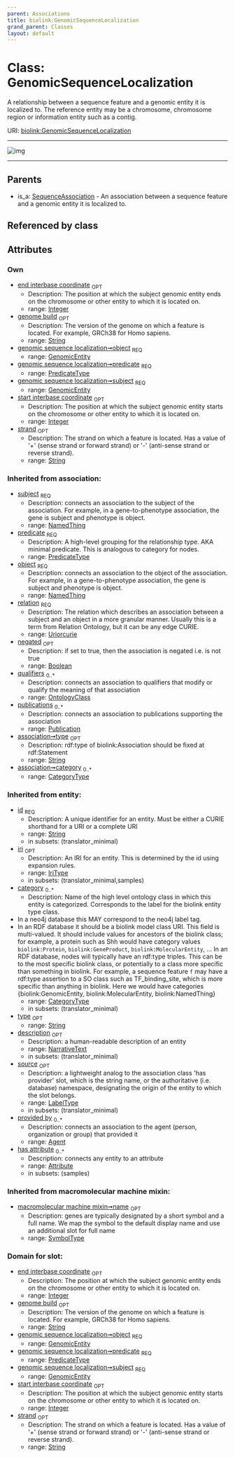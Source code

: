```yaml
---
parent: Associations
title: biolink:GenomicSequenceLocalization
grand_parent: Classes
layout: default
---
```


# Class: GenomicSequenceLocalization


A relationship between a sequence feature and a genomic entity it is localized to. The reference entity may be a chromosome, chromosome region or information entity such as a contig.

URI: [biolink:GenomicSequenceLocalization](https://w3id.org/biolink/vocab/GenomicSequenceLocalization)


---

![img](http://yuml.me/diagram/nofunky;dir:TB/class/[SequenceAssociation],[Publication],[OntologyClass],[GenomicEntity]%3Cobject%201..1-%20[GenomicSequenceLocalization%7Cstart_interbase_coordinate:integer%20%3F;end_interbase_coordinate:integer%20%3F;genome_build:string%20%3F;strand:string%20%3F;phase:string%20%3F;predicate:predicate_type;relation(i):uriorcurie;negated(i):boolean%20%3F;type(i):string%20%3F;category(i):category_type%20%2A;id(i):string;iri(i):iri_type%20%3F;name(i):label_type%20%3F;description(i):narrative_text%20%3F;source(i):label_type%20%3F],[GenomicEntity]%3Csubject%201..1-%20[GenomicSequenceLocalization],[SequenceAssociation]%5E-[GenomicSequenceLocalization],[GenomicEntity],[Attribute],[Agent])

---


## Parents

 *  is_a: [SequenceAssociation](SequenceAssociation.md) - An association between a sequence feature and a genomic entity it is localized to.

## Referenced by class


## Attributes


### Own

 * [end interbase coordinate](end_interbase_coordinate.md)  <sub>OPT</sub>
     * Description: The position at which the subject genomic entity ends on the chromosome or other entity to which it is located on.
     * range: [Integer](types/Integer.md)
 * [genome build](genome_build.md)  <sub>OPT</sub>
     * Description: The version of the genome on which a feature is located. For example, GRCh38 for Homo sapiens.
     * range: [String](types/String.md)
 * [genomic sequence localization➞object](genomic_sequence_localization_object.md)  <sub>REQ</sub>
     * range: [GenomicEntity](GenomicEntity.md)
 * [genomic sequence localization➞predicate](genomic_sequence_localization_predicate.md)  <sub>REQ</sub>
     * range: [PredicateType](types/PredicateType.md)
 * [genomic sequence localization➞subject](genomic_sequence_localization_subject.md)  <sub>REQ</sub>
     * range: [GenomicEntity](GenomicEntity.md)
 * [start interbase coordinate](start_interbase_coordinate.md)  <sub>OPT</sub>
     * Description: The position at which the subject genomic entity starts on the chromosome or other entity to which it is located on.
     * range: [Integer](types/Integer.md)
 * [strand](strand.md)  <sub>OPT</sub>
     * Description: The strand on which a feature is located. Has a value of '+' (sense strand or forward strand) or '-' (anti-sense strand or reverse strand).
     * range: [String](types/String.md)

### Inherited from association:

 * [subject](subject.md)  <sub>REQ</sub>
     * Description: connects an association to the subject of the association. For example, in a gene-to-phenotype association, the gene is subject and phenotype is object.
     * range: [NamedThing](NamedThing.md)
 * [predicate](predicate.md)  <sub>REQ</sub>
     * Description: A high-level grouping for the relationship type. AKA minimal predicate. This is analogous to category for nodes.
     * range: [PredicateType](types/PredicateType.md)
 * [object](object.md)  <sub>REQ</sub>
     * Description: connects an association to the object of the association. For example, in a gene-to-phenotype association, the gene is subject and phenotype is object.
     * range: [NamedThing](NamedThing.md)
 * [relation](relation.md)  <sub>REQ</sub>
     * Description: The relation which describes an association between a subject and an object in a more granular manner. Usually this is a term from Relation Ontology, but it can be any edge CURIE.
     * range: [Uriorcurie](types/Uriorcurie.md)
 * [negated](negated.md)  <sub>OPT</sub>
     * Description: if set to true, then the association is negated i.e. is not true
     * range: [Boolean](types/Boolean.md)
 * [qualifiers](qualifiers.md)  <sub>0..*</sub>
     * Description: connects an association to qualifiers that modify or qualify the meaning of that association
     * range: [OntologyClass](OntologyClass.md)
 * [publications](publications.md)  <sub>0..*</sub>
     * Description: connects an association to publications supporting the association
     * range: [Publication](Publication.md)
 * [association➞type](association_type.md)  <sub>OPT</sub>
     * Description: rdf:type of biolink:Association should be fixed at rdf:Statement
     * range: [String](types/String.md)
 * [association➞category](association_category.md)  <sub>0..*</sub>
     * range: [CategoryType](types/CategoryType.md)

### Inherited from entity:

 * [id](id.md)  <sub>REQ</sub>
     * Description: A unique identifier for an entity. Must be either a CURIE shorthand for a URI or a complete URI
     * range: [String](types/String.md)
     * in subsets: (translator_minimal)
 * [iri](iri.md)  <sub>OPT</sub>
     * Description: An IRI for an entity. This is determined by the id using expansion rules.
     * range: [IriType](types/IriType.md)
     * in subsets: (translator_minimal,samples)
 * [category](category.md)  <sub>0..*</sub>
     * Description: Name of the high level ontology class in which this entity is categorized. Corresponds to the label for the biolink entity type class.
 * In a neo4j database this MAY correspond to the neo4j label tag.
 * In an RDF database it should be a biolink model class URI.
This field is multi-valued. It should include values for ancestors of the biolink class; for example, a protein such as Shh would have category values `biolink:Protein`, `biolink:GeneProduct`, `biolink:MolecularEntity`, ...
In an RDF database, nodes will typically have an rdf:type triples. This can be to the most specific biolink class, or potentially to a class more specific than something in biolink. For example, a sequence feature `f` may have a rdf:type assertion to a SO class such as TF_binding_site, which is more specific than anything in biolink. Here we would have categories {biolink:GenomicEntity, biolink:MolecularEntity, biolink:NamedThing}
     * range: [CategoryType](types/CategoryType.md)
     * in subsets: (translator_minimal)
 * [type](type.md)  <sub>OPT</sub>
     * range: [String](types/String.md)
 * [description](description.md)  <sub>OPT</sub>
     * Description: a human-readable description of an entity
     * range: [NarrativeText](types/NarrativeText.md)
     * in subsets: (translator_minimal)
 * [source](source.md)  <sub>OPT</sub>
     * Description: a lightweight analog to the association class 'has provider' slot, which is the string name, or the authoritative (i.e. database) namespace, designating the origin of the entity to which the slot belongs.
     * range: [LabelType](types/LabelType.md)
     * in subsets: (translator_minimal)
 * [provided by](provided_by.md)  <sub>0..*</sub>
     * Description: connects an association to the agent (person, organization or group) that provided it
     * range: [Agent](Agent.md)
 * [has attribute](has_attribute.md)  <sub>0..*</sub>
     * Description: connects any entity to an attribute
     * range: [Attribute](Attribute.md)
     * in subsets: (samples)

### Inherited from macromolecular machine mixin:

 * [macromolecular machine mixin➞name](macromolecular_machine_mixin_name.md)  <sub>OPT</sub>
     * Description: genes are typically designated by a short symbol and a full name. We map the symbol to the default display name and use an additional slot for full name
     * range: [SymbolType](types/SymbolType.md)

### Domain for slot:

 * [end interbase coordinate](end_interbase_coordinate.md)  <sub>OPT</sub>
     * Description: The position at which the subject genomic entity ends on the chromosome or other entity to which it is located on.
     * range: [Integer](types/Integer.md)
 * [genome build](genome_build.md)  <sub>OPT</sub>
     * Description: The version of the genome on which a feature is located. For example, GRCh38 for Homo sapiens.
     * range: [String](types/String.md)
 * [genomic sequence localization➞object](genomic_sequence_localization_object.md)  <sub>REQ</sub>
     * range: [GenomicEntity](GenomicEntity.md)
 * [genomic sequence localization➞predicate](genomic_sequence_localization_predicate.md)  <sub>REQ</sub>
     * range: [PredicateType](types/PredicateType.md)
 * [genomic sequence localization➞subject](genomic_sequence_localization_subject.md)  <sub>REQ</sub>
     * range: [GenomicEntity](GenomicEntity.md)
 * [start interbase coordinate](start_interbase_coordinate.md)  <sub>OPT</sub>
     * Description: The position at which the subject genomic entity starts on the chromosome or other entity to which it is located on.
     * range: [Integer](types/Integer.md)
 * [strand](strand.md)  <sub>OPT</sub>
     * Description: The strand on which a feature is located. Has a value of '+' (sense strand or forward strand) or '-' (anti-sense strand or reverse strand).
     * range: [String](types/String.md)
